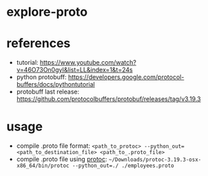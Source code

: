 # explore-proto

# references
* tutorial: https://www.youtube.com/watch?v=46O73On0gyI&list=LL&index=1&t=24s
* python protobuff: https://developers.google.com/protocol-buffers/docs/pythontutorial
* protobuff last release: https://github.com/protocolbuffers/protobuf/releases/tag/v3.19.3

# usage
* compile .proto file format: `<path_to_protoc> --python_out=<path_to_destination_file> <path_to_.proto_file>`
* compile .proto file using [protoc](https://github.com/protocolbuffers/protobuf/releases/tag/v3.19.3): `~/Downloads/protoc-3.19.3-osx-x86_64/bin/protoc --python_out=./ ./employees.proto`